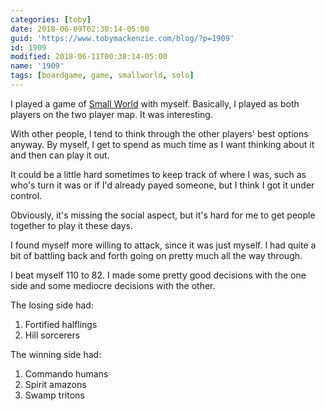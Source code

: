 ```yaml
---
categories: [toby]
date: 2018-06-09T02:30:14-05:00
guid: 'https://www.tobymackenzie.com/blog/?p=1909'
id: 1909
modified: 2018-06-11T00:38:14-05:00
name: '1909'
tags: [boardgame, game, smallworld, solo]
---
```


I played a game of [Small World](https://en.wikipedia.org/wiki/Small_World_(board_game)) with myself.  Basically, I played as both players on the two player map.<!--more-->  It was interesting.

With other people, I tend to think through the other players' best options anyway.  By myself, I get to spend as much time as I want thinking about it and then can play it out.

It could be a little hard sometimes to keep track of where I was, such as who's turn it was or if I'd already payed someone, but I think I got it under control.

Obviously, it's missing the social aspect, but it's hard for me to get people together to play it these days.

I found myself more willing to attack, since it was just myself.  I had quite a bit of battling back and forth going on pretty much all the way through.

I beat myself 110 to 82.  I made some pretty good decisions with the one side and some mediocre decisions with the other.

The losing side had:

1. Fortified halflings
2. Hill sorcerers

The winning side had:

1. Commando humans
2. Spirit amazons
3. Swamp tritons
